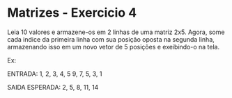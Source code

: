# Matrizes - Exercicio 4

Leia 10 valores e armazene-os em 2 linhas de uma matriz 2x5. Agora, some cada indice da primeira linha com sua posição oposta na segunda linha, armazenando isso em um novo vetor de 5 posições e exeibindo-o na tela.

Ex:

ENTRADA:
1, 2, 3, 4, 5
9, 7, 5, 3, 1

SAIDA ESPERADA:
2, 5, 8, 11, 14